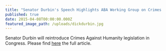 ```yaml
---
title: "Senator Durbin's Speech Highlights ABA Working Group on Crimes Against Humanity"
published: true
date: 2015-04-08T00:00:00.000Z
featured_image_path: /uploads/dickdurbin.jpg
---
```



Senator Durbin will reintroduce Crimes Against Humanity legislation in Congress. Please find [here](https://www.international-criminal-justice-today.org/news/senator-durbins-speech-highlights-aba-working-group-on-crimes-against-humanity/) the full article.